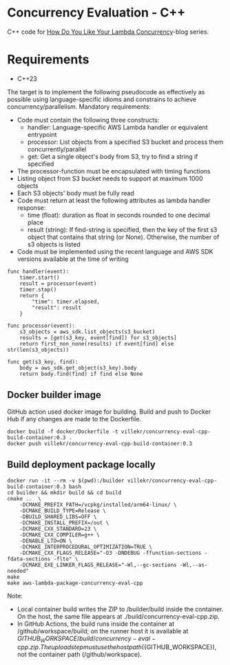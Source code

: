 # Concurrency Evaluation - C++
C++ code for [How Do You Like Your Lambda Concurrency](https://ville-karkkainen.medium.com/how-do-you-like-your-aws-lambda-concurrency-part-1-introduction-7a3f7ecfe4b5)-blog series.

# Requirements
* C++23

The target is to implement the following pseudocode as effectively as possible using language-specific idioms and constrains to achieve concurrency/parallelism.
Mandatory requirements:
- Code must contain the following three constructs: 
  - handler: Language-specific AWS Lambda handler or equivalent entrypoint
  - processor: List objects from a specified S3 bucket and process them concurrently/parallel
  - get: Get a single object's body from S3, try to find a string if specified
- The processor-function must be encapsulated with timing functions
- Listing object from S3 bucket needs to support at maximum 1000 objects
- Each S3 objects' body must be fully read
- Code must return at least the following attributes as lambda handler response:
  - time (float): duration as float in seconds rounded to one decimal place
  - result (string): If find-string is specified, then the key of the first s3 object that contains that string (or None). Otherwise, the number of s3 objects is listed
- Code must be implemented using the recent language and AWS SDK versions available at the time of writing
```
func handler(event):
    timer.start()
    result = processor(event)
    timer.stop()
    return {
        "time": timer.elapsed,
        "result": result
    }
    
func processor(event):
    s3_objects = aws_sdk.list_objects(s3_bucket)
    results = [get(s3_key, event[find]) for s3_objects]
    return first_non_none(results) if event[find] else str(len(s3_objects))

func get(s3_key, find):
    body = aws_sdk.get_object(s3_key).body
    return body.find(find) if find else None
```

## Docker builder image

GitHub action used docker image for building. Build and push to Docker Hub if any changes are made to the Dockerfile.
```
docker build -f docker/Dockerfile -t villekr/concurrency-eval-cpp-build-container:0.3 .
docker push villekr/concurrency-eval-cpp-build-container:0.3
```

## Build deployment package locally

```
docker run -it --rm -v $(pwd):/builder villekr/concurrency-eval-cpp-build-container:0.3 bash
cd builder && mkdir build && cd build
cmake ..  \
    -DCMAKE_PREFIX_PATH=/vcpkg/installed/arm64-linux/ \
    -DCMAKE_BUILD_TYPE=Release \
    -DBUILD_SHARED_LIBS=OFF \
    -DCMAKE_INSTALL_PREFIX=/out \
    -DCMAKE_CXX_STANDARD=23 \
    -DCMAKE_CXX_COMPILER=g++ \
    -DENABLE_LTO=ON \
    -DCMAKE_INTERPROCEDURAL_OPTIMIZATION=TRUE \
    -DCMAKE_CXX_FLAGS_RELEASE="-O3 -DNDEBUG -ffunction-sections -fdata-sections -flto" \
    -DCMAKE_EXE_LINKER_FLAGS_RELEASE="-Wl,--gc-sections -Wl,--as-needed"    
make
make aws-lambda-package-concurrency-eval-cpp
```

Note:
- Local container build writes the ZIP to /builder/build inside the container. On the host, the same file appears at ./build/concurrency-eval-cpp.zip.
- In GitHub Actions, the build runs inside the container at /github/workspace/build; on the runner host it is available at ${GITHUB_WORKSPACE}/build/concurrency-eval-cpp.zip. The upload step must use the host path (${GITHUB_WORKSPACE}), not the container path (/github/workspace).

